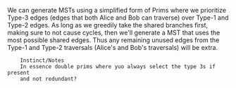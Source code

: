 We can generate MSTs using a simplified form of Prims where we prioritize 
Type-3 edges (edges that both Alice and Bob can traverse) over Type-1 and 
Type-2 edges. As long as we greedily take the shared branches first, making 
sure to not cause cycles, then we'll generate a MST that uses the most 
possible shared edges. Thus any remaining unused edges from the Type-1 
and Type-2 traversals (Alice's and Bob's traversals) will be extra.

``` 
    Instinct/Notes
    In essence double prims where yuo always select the type 3s if present
    and not redundant?
```